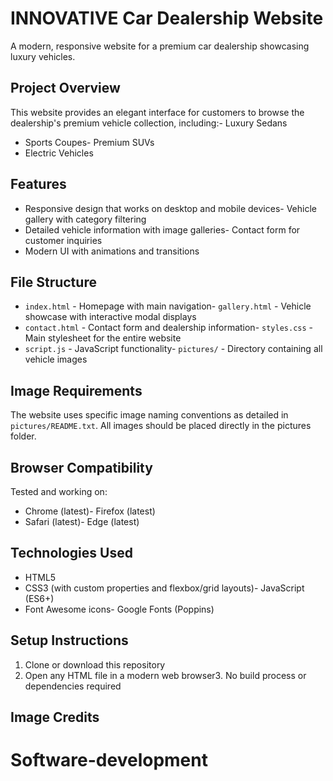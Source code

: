 # INNOVATIVE Car Dealership Website
A modern, responsive website for a premium car dealership showcasing luxury vehicles.
## Project Overview
This website provides an elegant interface for customers to browse the dealership's premium vehicle collection, including:- Luxury Sedans
- Sports Coupes- Premium SUVs
- Electric Vehicles
## Features
- Responsive design that works on desktop and mobile devices- Vehicle gallery with category filtering
- Detailed vehicle information with image galleries- Contact form for customer inquiries
- Modern UI with animations and transitions
## File Structure
- `index.html` - Homepage with main navigation- `gallery.html` - Vehicle showcase with interactive modal displays
- `contact.html` - Contact form and dealership information- `styles.css` - Main stylesheet for the entire website
- `script.js` - JavaScript functionality- `pictures/` - Directory containing all vehicle images
## Image Requirements
The website uses specific image naming conventions as detailed in `pictures/README.txt`. All images should be placed directly in the pictures folder.
## Browser Compatibility
Tested and working on:
- Chrome (latest)- Firefox (latest)
- Safari (latest)- Edge (latest)
## Technologies Used
- HTML5
- CSS3 (with custom properties and flexbox/grid layouts)- JavaScript (ES6+)
- Font Awesome icons- Google Fonts (Poppins)
## Setup Instructions
1. Clone or download this repository
2. Open any HTML file in a modern web browser3. No build process or dependencies required
## Image Credits





























# Software-development
